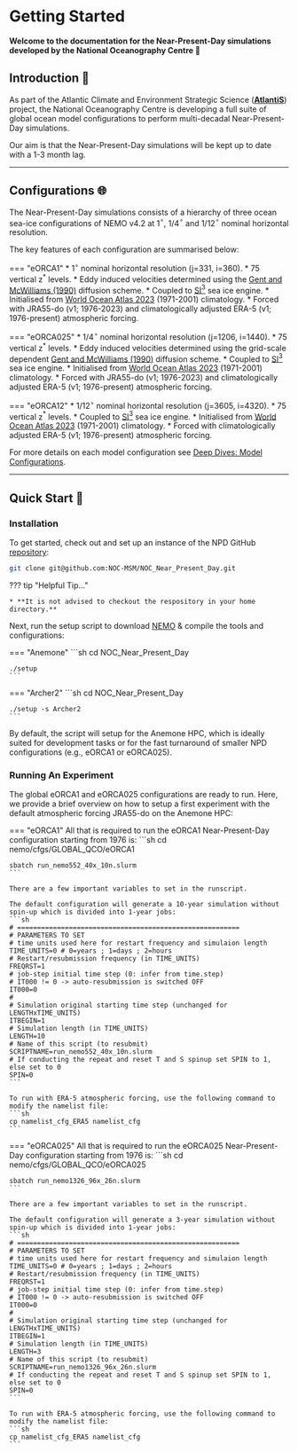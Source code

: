 # **Getting Started**

**Welcome to the documentation for the Near-Present-Day simulations developed by the National Oceanography Centre :wave:**

## Introduction :ocean:
As part of the Atlantic Climate and Environment Strategic Science ([**AtlantiS**](https://noc.ac.uk/projects/atlantis)) project, the National Oceanography Centre is developing a full suite of global ocean model configurations to perform multi-decadal Near-Present-Day simulations.

Our aim is that the Near-Present-Day simulations will be kept up to date with a 1-3 month lag.

---

## Configurations :globe_with_meridians:

The Near-Present-Day simulations consists of a hierarchy of three ocean sea-ice configurations of NEMO v4.2 at 1$^{\circ}$, 1/4$^{\circ}$ and 1/12$^{\circ}$ nominal horizontal resolution.

The key features of each configuration are summarised below:

=== "eORCA1"
    * 1$^{\circ}$ nominal horizontal resolution (j=331, i=360).
    * 75 vertical z$^{*}$ levels.
    * Eddy induced velocities determined using the [Gent and McWilliams (1990)](https://doi.org/10.1175/1520-0485(1990)020<0150:IMIOCM>2.0.CO;2) diffusion scheme.
    * Coupled to [SI$^{3}$](https://doi.org/10.5281/zenodo.7534900) sea ice engine.
    * Initialised from [World Ocean Atlas 2023](https://www.ncei.noaa.gov/access/world-ocean-atlas-2023/) (1971-2001) climatology.
    * Forced with JRA55-do (v1; 1976-2023) and climatologically adjusted ERA-5 (v1; 1976-present) atmospheric forcing.

=== "eORCA025"
    * 1/4$^{\circ}$ nominal horizontal resolution (j=1206, i=1440).
    * 75 vertical z$^{*}$ levels.
    * Eddy induced velocities determined using the grid-scale dependent [Gent and McWilliams (1990)](https://doi.org/10.1175/1520-0485(1990)020<0150:IMIOCM>2.0.CO;2) diffusion scheme.
    * Coupled to [SI$^{3}$](https://doi.org/10.5281/zenodo.7534900) sea ice engine.
    * Initialised from [World Ocean Atlas 2023](https://www.ncei.noaa.gov/access/world-ocean-atlas-2023/) (1971-2001) climatology.
    * Forced with JRA55-do (v1; 1976-2023) and climatologically adjusted ERA-5 (v1; 1976-present) atmospheric forcing.

=== "eORCA12"
    * 1/12$^{\circ}$ nominal horizontal resolution (j=3605, i=4320).
    * 75 vertical z$^{*}$ levels.
    * Coupled to [SI$^{3}$](https://doi.org/10.5281/zenodo.7534900) sea ice engine.
    * Initialised from [World Ocean Atlas 2023](https://www.ncei.noaa.gov/access/world-ocean-atlas-2023/) (1971-2001) climatology.
    * Forced with climatologically adjusted ERA-5 (v1; 1976-present) atmospheric forcing.

For more details on each model configuration see [Deep Dives: Model Configurations].

[Deep Dives: Model Configurations]: deep_dives.md#model-configurations

---

## Quick Start :rocket:

### Installation

To get started, check out and set up an instance of the NPD GitHub [repository](https://github.com/NOC-MSM/NOC_Near_Present_Day):

```sh
git clone git@github.com:NOC-MSM/NOC_Near_Present_Day.git
```

??? tip "Helpful Tip..."

    * **It is not advised to checkout the respository in your home directory.**

Next, run the setup script to download [NEMO](https://www.nemo-ocean.eu) & compile the tools and configurations:

=== "Anemone"
    ```sh
    cd NOC_Near_Present_Day

    ./setup
    ```

=== "Archer2"
    ```sh
    cd NOC_Near_Present_Day

    ./setup -s Archer2
    ```

By default, the script will setup for the Anemone HPC, which is ideally suited for development tasks or for the fast turnaround of smaller NPD configurations (e.g., eORCA1 or eORCA025).

### Running An Experiment

The global eORCA1 and eORCA025 configurations are ready to run. Here, we provide a brief overview on how to setup a first experiment with the default atmospheric forcing JRA55-do on the Anemone HPC:

=== "eORCA1"
    All that is required to run the eORCA1 Near-Present-Day configuration starting from 1976 is:
    ```sh
    cd nemo/cfgs/GLOBAL_QCO/eORCA1

    sbatch run_nemo552_40x_10n.slurm
    ```

    There are a few important variables to set in the runscript.
    
    The default configuration will generate a 10-year simulation without spin-up which is divided into 1-year jobs:
    ```sh
    # ========================================================
    # PARAMETERS TO SET
    # time units used here for restart frequency and simulaion length
    TIME_UNITS=0 # 0=years ; 1=days ; 2=hours
    # Restart/resubmission frequency (in TIME_UNITS)
    FREQRST=1
    # job-step initial time step (0: infer from time.step)
    # IT000 != 0 -> auto-resubmission is switched OFF
    IT000=0
    #
    # Simulation original starting time step (unchanged for LENGTHxTIME_UNITS)
    ITBEGIN=1
    # Simulation length (in TIME_UNITS) 
    LENGTH=10
    # Name of this script (to resubmit)
    SCRIPTNAME=run_nemo552_40x_10n.slurm
    # If conducting the repeat and reset T and S spinup set SPIN to 1, else set to 0
    SPIN=0
    ```

    To run with ERA-5 atmospheric forcing, use the following command to modify the namelist file:
    ```sh
    cp namelist_cfg_ERA5 namelist_cfg
    ```

=== "eORCA025"
    All that is required to run the eORCA025 Near-Present-Day configuration starting from 1976 is:
    ```sh
    cd nemo/cfgs/GLOBAL_QCO/eORCA025

    sbatch run_nemo1326_96x_26n.slurm
    ```

    There are a few important variables to set in the runscript.
    
    The default configuration will generate a 3-year simulation without spin-up which is divided into 1-year jobs:
    ```sh
    # ========================================================
    # PARAMETERS TO SET
    # time units used here for restart frequency and simulaion length
    TIME_UNITS=0 # 0=years ; 1=days ; 2=hours
    # Restart/resubmission frequency (in TIME_UNITS)
    FREQRST=1
    # job-step initial time step (0: infer from time.step)
    # IT000 != 0 -> auto-resubmission is switched OFF
    IT000=0
    #
    # Simulation original starting time step (unchanged for LENGTHxTIME_UNITS)
    ITBEGIN=1
    # Simulation length (in TIME_UNITS) 
    LENGTH=3   
    # Name of this script (to resubmit)
    SCRIPTNAME=run_nemo1326_96x_26n.slurm
    # If conducting the repeat and reset T and S spinup set SPIN to 1, else set to 0
    SPIN=0
    ```

    To run with ERA-5 atmospheric forcing, use the following command to modify the namelist file:
    ```sh
    cp namelist_cfg_ERA5 namelist_cfg
    ```



